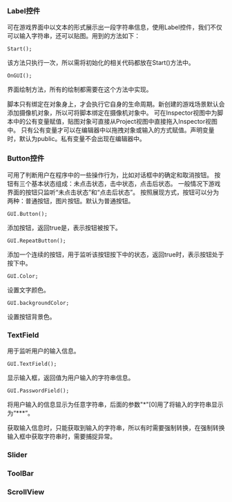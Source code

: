 ### Label控件

可在游戏界面中以文本的形式展示出一段字符串信息，使用Label控件，我们不仅可以输入字符串，还可以贴图。用到的方法如下：

    Start();

> 
该方法只执行一次，所以需将初始化的相关代码都放在Start()方法中。

    OnGUI();

> 
界面绘制方法，所有的绘制都需要在这个方法中实现。

脚本只有绑定在对象身上，才会执行它自身的生命周期。新创建的游戏场景默认会添加摄像机对象，所以可将脚本绑定在摄像机对象中。
可在Inspector视图中为脚本中的公有变量赋值，贴图对象可直接从Project视图中直接拖入Inspector视图中。
只有公有变量才可以在编辑器中以拖拽对象或输入的方式赋值。声明变量时，默认为public。私有变量不会出现在编辑器中。

### Button控件

可用了判断用户在程序中的一些操作行为，比如对话框中的确定和取消按钮。
按钮有三个基本状态组成：未点击状态，击中状态，点击后状态。
一般情况下游戏界面的按钮只监听“未点击状态”和“点击后状态”。
按照展现方式，按钮可以分为两种：普通按钮，图片按钮。默认为普通按钮。

    GUI.Button();

> 
添加按钮，返回true是，表示按钮被按下。

    GUI.RepeatButton();

> 
添加一个连续的按钮，用于监听该按钮按下中的状态，返回true时，表示按钮处于按下中。

    GUI.Color;

> 
设置文字颜色。

    GUI.backgroundColor;

> 
设置按钮背景色。

### TextField

用于监听用户的输入信息。

    GUI.TextField();

> 
显示输入框，返回值为用户输入的字符串信息。

    GUI.PasswordField();

> 
将用户输入的信息显示为任意字符串，后面的参数"\*"[0]用了将输入的字符串显示为“\*\*\*”。

获取输入信息时，只能获取到输入的字符串，所以有时需要强制转换，在强制转换输入框中获取字符串时，需要捕捉异常。

### Slider

### ToolBar

### ScrollView
